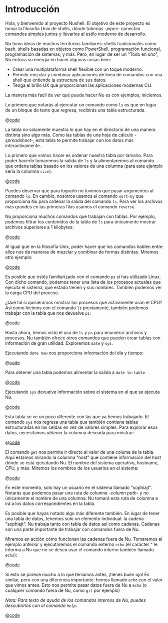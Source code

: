 # Introducción

Hola, y bienvenido al proyecto Nushell. El objetivo de este proyecto es tomar la filosofía Unix de shells, dónde tuberías _-pipes-_ conectan comandos simples juntos y llevarlos al estilo moderno de desarrollo.

Nu toma ideas de muchos territorios familiares: shells tradicionales como bash, shells basadas en objetos como PowerShell, programación funcional, programación de sistemas, y más. Pero, en lugar de ser un "Todo en uno", Nu enfoca su energía en hacer algunas cosas bien:

- Crear una multiplataforma shell flexible con un toque moderno.
- Permitir mezclar y combinar aplicaciones de línea de comandos con una shell que entiende la estructura de sus datos.
- Tenga el brillo UX que proporcionan las aplicaciones modernas CLI.

La manera más facil de ver qué puede hacer Nu es con ejemplos, iniciemos.

Lo primero que notarás al ejercutar un comando como `ls` es que en lugar de un bloque de texto que regresa, recibirás una tabla estructurada.

@[code](@snippets/introduction/ls_example.sh)

La tabla no solamente muestra lo que hay en el directorio de una manera distinta sino algo más. Como las tablas de una hoja de cálculo *-*spreadsheet*-*, esta tabla te permite trabajar con los datos más interactivamente.

Lo primero que vamos hacer es ordenar nuestra tabla por tamaño. Para poder hacerlo tomaremos la salida de `ls` y la alimentaremos al comando que ordena tablas basado en los valores de una columna (para este ejemplo sería la columna `size`).

@[code](@snippets/introduction/ls_sort_by_reverse_example.sh)

Puedes observar que para lograrlo no tuvimos que pasar argumentos al comando `ls`. En cambio, nosotros usamos el comando `sort-by` que proporciona Nu para ordenar la salida del comando `ls`. Para ver los archivos más grandes en las primeras filas usamos el comando `reverse`.

Nu proporciona muchos comandos que trabajan con tablas. Por ejemplo, podemos filtrar los contenidos de la tabla de `ls` para únicamente mostrar archivos superiores a 1 kilobytes:

@[code](@snippets/introduction/ls_where_example.sh)

Al igual que en la filosofía Unix, poder hacer que los comandos hablen entre ellos nos da maneras de mezclar y combinar de formas distintas. Miremos otro ejemplo:

@[code](@snippets/introduction/ps_example.sh)

Es posible que estés familiarizado con el comando `ps` si has utilizado Linux. Con dicho comando, podemos tener una lista de los procesos actuales que ejecuta el sistema, qué estado tienen y sus nombres. También podemos ver la carga CPU del proceso.

¿Qué tal si quisiéramos mostrar los procesos que activamente usan el CPU? Así como hicimos con el comando `ls` previamente, también podemos trabajar con la tabla que nos devuelve `ps`:

@[code](@snippets/introduction/ps_where_example.sh)

Hasta ahora, hemos visto el uso de `ls` y `ps` para enumerar archivos y procesos. Nu también ofrece otros comandos que pueden crear tablas con información de gran utilidad. Exploremos `date` y `sys`.

Ejecutando `date now` nos proporciona información del día y tiempo:

@[code](@snippets/introduction/date_example.sh)

Para obtener una tabla podemos alimentar la salida a `date to-table`

@[code](@snippets/introduction/date_table_example.sh)

Ejecutando `sys` devuelve información sobre el sistema en el que se ejecuta Nu:

@[code](@snippets/introduction/sys_example.sh)

Esta tabla se ve un poco diferente con las que ya hemos trabajado. El comando `sys` nos regresa una tabla que también contiene tablas estructuradas en las celdas en vez de valores simples. Para explorar esos datos, necesitamos _obtener_ la columna deseada para mostrar:

@[code](@snippets/introduction/sys_get_example.sh)

El comando `get` nos permite ir directo al valor de una columa de la tabla. Aquí estamos mirando la columna "host" que contiene información del host dónde se está ejecutando Nu. El nombre del sistema operativo, hostname, CPU, y más. Miremos los nombres de los usuarios en el sistema:

@[code](@snippets/introduction/sys_get_nested_example.sh)

En este momento, solo hay un usuario en el sistema llamado "sophiajt". Notarás que podemos pasar una ruta de columna *-*column path*-* y no únicamente el nombre de una columna. Nu tomará esta ruta de columna e irá a los datos correspondientes en la tabla.

Es posible que hayas notado algo más diferente también. En lugar de tener una tabla de datos, tenemos solo un elemento individual: la cadena "sophiajt". Nu trabaja tanto con tabla de datos así como cadenas. Cadenas son una parte importante de trabajar con comandos fuera de Nu.

Miremos en acción cómo funcionan las cadenas fuera de Nu. Tomaremos el ejemplo anterior y ejecutaremos el comando externo `echo` (el carácter `^` le informa a Nu que no se desea usar el comando _interno_ también llamado `echo`):

@[code](@snippets/introduction/sys_get_external_echo_example.sh)

Si esto se parece mucho a lo que teníamos antes, ¡tienes buen ojo! Es similar, pero con una diferencia importante: hemos llamado `echo` con el valor que vimos antes. Esto nos permite pasar datos fuera de Nu a `echo` (o cualquier comando fuera de Nu, como `git` por ejemplo)

_Nota: Para texto de ayuda de los comandos internos de Nu, puedes descubrirlos con el comando `help`_:

@[code](@snippets/introduction/help_example.sh)
